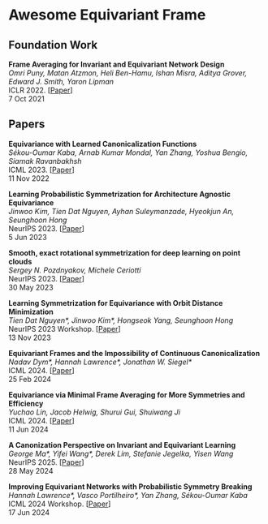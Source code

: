 # Awesome Equivariant Frame

## Foundation Work

**Frame Averaging for Invariant and Equivariant Network Design** \
*Omri Puny, Matan Atzmon, Heli Ben-Hamu, Ishan Misra, Aditya Grover, Edward J. Smith, Yaron Lipman* \
ICLR 2022. [[Paper](https://arxiv.org/abs/2110.03336)] \
7 Oct 2021

## Papers

**Equivariance with Learned Canonicalization Functions** \
*Sékou-Oumar Kaba, Arnab Kumar Mondal, Yan Zhang, Yoshua Bengio, Siamak Ravanbakhsh* \
ICML 2023. [[Paper](https://arxiv.org/abs/2211.06489)] \
11 Nov 2022

**Learning Probabilistic Symmetrization for Architecture Agnostic Equivariance** \
*Jinwoo Kim, Tien Dat Nguyen, Ayhan Suleymanzade, Hyeokjun An, Seunghoon Hong* \
NeurIPS 2023. [[Paper](https://arxiv.org/abs/2306.028668)] \
5 Jun 2023

**Smooth, exact rotational symmetrization for deep learning on point clouds** \
*Sergey N. Pozdnyakov, Michele Ceriotti* \
NeurIPS 2023. [[Paper](https://arxiv.org/abs/2305.19302)] \
30 May 2023

**Learning Symmetrization for Equivariance with Orbit Distance Minimization** \
*Tien Dat Nguyen\*, Jinwoo Kim\*, Hongseok Yang, Seunghoon Hong* \
NeurIPS 2023 Workshop. [[Paper](https://arxiv.org/abs/2311.07143)] \
13 Nov 2023

**Equivariant Frames and the Impossibility of Continuous Canonicalization** \
*Nadav Dym\*, Hannah Lawrence\*, Jonathan W. Siegel\** \
ICML 2024. [[Paper](https://arxiv.org/abs/2402.16077)] \
25 Feb 2024

**Equivariance via Minimal Frame Averaging for More Symmetries and Efficiency** \
*Yuchao Lin, Jacob Helwig, Shurui Gui, Shuiwang Ji* \
ICML 2024. [[Paper](https://arxiv.org/abs/2406.07598)] \
11 Jun 2024

**A Canonization Perspective on Invariant and Equivariant Learning** \
*George Ma\*, Yifei Wang\*, Derek Lim, Stefanie Jegelka, Yisen Wang* \
NeurIPS 2025. [[Paper](https://arxiv.org/abs/2405.18378)] \
28 May 2024

**Improving Equivariant Networks with Probabilistic Symmetry Breaking** \
*Hannah Lawrence\*, Vasco Portilheiro\*, Yan Zhang, Sékou-Oumar Kaba* \
ICML 2024 Workshop. [[Paper](https://openreview.net/forum?id=1VlRaXNMWO)] \
17 Jun 2024
